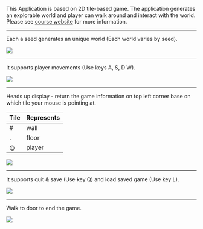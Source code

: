 This Application is based on 2D tile-based game. The application generates an explorable world and player can walk around and interact with the world. Please see [course website](https://sp18.datastructur.es/materials/proj/proj2/proj2) for more information.

------------------------------------------------------------------------------------------------------------------------

Each a seed generates an unique world (Each world varies by seed).

![](https://media.giphy.com/media/CZLPK3Ueb3i9aXtGLJ/giphy.gif)

------------------------------------------------------------------------------------------------------------------------

It supports player movements (Use keys A, S, D W).


![](https://media.giphy.com/media/cEUvQwNodYZC1yIi7q/giphy.gif)

------------------------------------------------------------------------------------------------------------------------

Heads up display - return the game information on top left corner base on which tile your mouse is pointing at.

| Tile  | Represents |
| ------------- | ------------- |
| #  | wall  |
| .  | floor  |
| @  | player |



![](https://media.giphy.com/media/5HAGfGsMiYuKEIOgYo/giphy.gif)

------------------------------------------------------------------------------------------------------------------------

It supports quit & save (Use key Q) and load saved game (Use key L).

![](https://media.giphy.com/media/8wdK5aOQBKhwBavhZR/giphy.gif)

------------------------------------------------------------------------------------------------------------------------

Walk to door to end the game.

![](https://media.giphy.com/media/nNb5TO2rGstOLa7127/giphy.gif)
